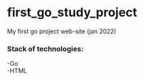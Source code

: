 # first_go_study_project
My first go project web-site (jan 2022)

### Stack of technologies:<br>
-Go <br>
-HTML<br>
